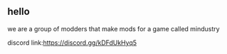 ## hello
we are a group of modders that make mods for a game called mindustry

discord link:https://discord.gg/kDFdUkHyq5
